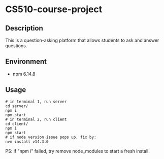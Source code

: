 # CS510-course-project

## Description

This is a question-asking platform that allows students to ask and answer questions.

## Environment

- npm 6.14.8

## Usage

```shell
# in terminal 1, run server
cd server/
npm i 
npm start
# in terminal 2, run client
cd client/
npm i
npm start
# if node version issue pops up, fix by:
nvm install v14.3.0
```

PS: if "npm i" failed, try remove node_modules to start a fresh install.